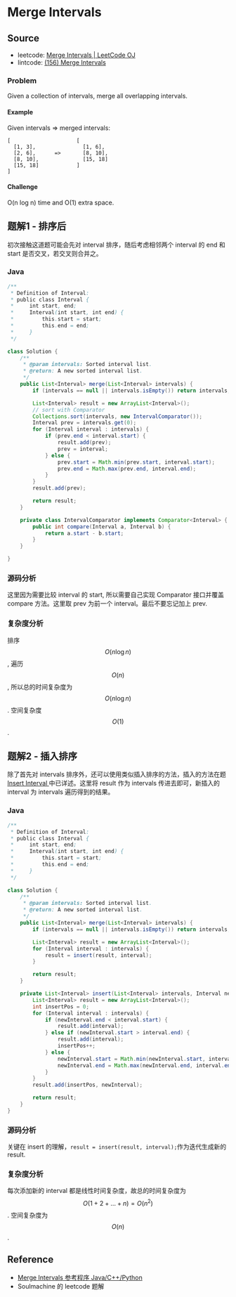 # Merge Intervals

## Source

- leetcode: [Merge Intervals | LeetCode OJ](https://leetcode.com/problems/merge-intervals/)
- lintcode: [(156) Merge Intervals](http://www.lintcode.com/en/problem/merge-intervals/)

### Problem

Given a collection of intervals, merge all overlapping intervals.

#### Example

Given intervals => merged intervals:

```
[                     [
  [1, 3],               [1, 6],
  [2, 6],      =>       [8, 10],
  [8, 10],              [15, 18]
  [15, 18]            ]
]
```

#### Challenge

O(n log n) time and O(1) extra space.

## 题解1 - 排序后

初次接触这道题可能会先对 interval 排序，随后考虑相邻两个 interval 的 end 和 start 是否交叉，若交叉则合并之。

### Java

```java
/**
 * Definition of Interval:
 * public class Interval {
 *     int start, end;
 *     Interval(int start, int end) {
 *         this.start = start;
 *         this.end = end;
 *     }
 */

class Solution {
    /**
     * @param intervals: Sorted interval list.
     * @return: A new sorted interval list.
     */
    public List<Interval> merge(List<Interval> intervals) {
        if (intervals == null || intervals.isEmpty()) return intervals;

        List<Interval> result = new ArrayList<Interval>();
        // sort with Comparator
        Collections.sort(intervals, new IntervalComparator());
        Interval prev = intervals.get(0);
        for (Interval interval : intervals) {
            if (prev.end < interval.start) {
                result.add(prev);
                prev = interval;
            } else {
                prev.start = Math.min(prev.start, interval.start);
                prev.end = Math.max(prev.end, interval.end);
            }
        }
        result.add(prev);

        return result;
    }

    private class IntervalComparator implements Comparator<Interval> {
        public int compare(Interval a, Interval b) {
            return a.start - b.start;
        }
    }

}
```

### 源码分析

这里因为需要比较 interval 的 start, 所以需要自己实现 Comparator 接口并覆盖 compare 方法。这里取 prev 为前一个 interval。最后不要忘记加上 prev.

### 复杂度分析

排序 $$O(n \log n)$$, 遍历 $$O(n)$$, 所以总的时间复杂度为 $$O(n \log n)$$. 空间复杂度 $$O(1)$$.

## 题解2 - 插入排序

除了首先对 intervals 排序外，还可以使用类似插入排序的方法，插入的方法在题 [Insert Interval ](http://algorithm.yuanbin.me/zh-cn/problem_misc/insert_interval.html) 中已详述。这里将 result 作为 intervals 传进去即可，新插入的 interval 为 intervals 遍历得到的结果。

### Java

```java
/**
 * Definition of Interval:
 * public class Interval {
 *     int start, end;
 *     Interval(int start, int end) {
 *         this.start = start;
 *         this.end = end;
 *     }
 */

class Solution {
    /**
     * @param intervals: Sorted interval list.
     * @return: A new sorted interval list.
     */
    public List<Interval> merge(List<Interval> intervals) {
        if (intervals == null || intervals.isEmpty()) return intervals;

        List<Interval> result = new ArrayList<Interval>();
        for (Interval interval : intervals) {
            result = insert(result, interval);
        }

        return result;
    }

    private List<Interval> insert(List<Interval> intervals, Interval newInterval) {
        List<Interval> result = new ArrayList<Interval>();
        int insertPos = 0;
        for (Interval interval : intervals) {
            if (newInterval.end < interval.start) {
                result.add(interval);
            } else if (newInterval.start > interval.end) {
                result.add(interval);
                insertPos++;
            } else {
                newInterval.start = Math.min(newInterval.start, interval.start);
                newInterval.end = Math.max(newInterval.end, interval.end);
            }
        }
        result.add(insertPos, newInterval);

        return result;
    }
}
```

### 源码分析

关键在 insert 的理解，`result = insert(result, interval);`作为迭代生成新的 result.

### 复杂度分析

每次添加新的 interval 都是线性时间复杂度，故总的时间复杂度为 $$O(1 + 2 + ... + n) = O(n^2)$$. 空间复杂度为 $$O(n)$$.

## Reference

- [Merge Intervals 参考程序 Java/C++/Python](http://www.jiuzhang.com/solutions/merge-intervals/)
- Soulmachine 的 leetcode 题解
